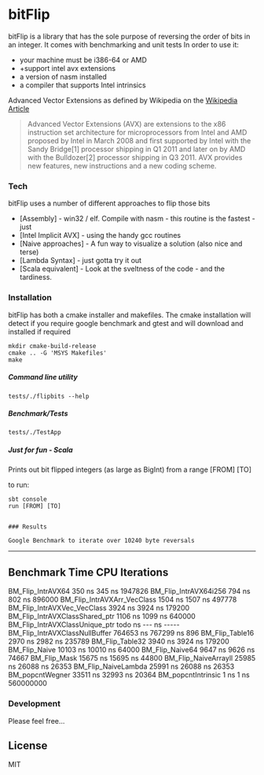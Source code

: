  # bitFlip

bitFlip is a library that has the sole purpose of reversing the order of bits in an integer.
It comes with benchmarking and unit tests
In order to use it:

  - your machine must be i386-64 or AMD
  - +support intel avx extensions
  - a version of nasm installed
  - a compiler that supports Intel intrinsics

Advanced Vector Extensions as defined by Wikipedia on the [Wikipedia Article][wiki]

> Advanced Vector Extensions (AVX) are extensions to the x86 instruction set architecture for microprocessors from Intel and AMD proposed by Intel in March 2008 and first supported by Intel with the Sandy Bridge[1] processor shipping in Q1 2011 and later on by AMD with the Bulldozer[2] processor shipping in Q3 2011. AVX provides new features, new instructions and a new coding scheme.


### Tech

bitFlip uses a number of different approaches to flip those bits

* [Assembly] - win32 / elf. Compile with nasm - this routine is the fastest - just
* [Intel Implicit AVX] - using the handy gcc routines
* [Naive approaches] - A fun way to visualize a solution (also nice and terse)
* [Lambda Syntax] - just gotta try it out
* [Scala equivalent] - Look at the sveltness of the code - and the tardiness.

### Installation

bitFlip has both a cmake installer and makefiles.
The cmake installation will detect if you require google benchmark and gtest and will download and installed if required
```
mkdir cmake-build-release
cmake .. -G 'MSYS Makefiles'
make
```

##### Command line utility

```
tests/./flipbits --help
```

##### Benchmark/Tests

```
tests/./TestApp
```

##### Just for fun - Scala
Prints out bit flipped integers (as large as BigInt) from a range [FROM] [TO]

to run:
```
sbt console
run [FROM] [TO]


### Results

Google Benchmark to iterate over 10240 byte reversals

```
----------------------------------------------------------------------
Benchmark                               Time           CPU Iterations
----------------------------------------------------------------------
BM_Flip_IntrAVX64                     350 ns        345 ns    1947826
BM_Flip_IntrAVX64i256                 794 ns        802 ns     896000
BM_Flip_IntrAVXArr_VecClass          1504 ns       1507 ns     497778
BM_Flip_IntrAVXVec_VecClass          3924 ns       3924 ns     179200
BM_Flip_IntrAVXClassShared_ptr       1106 ns       1099 ns     640000
BM_Flip_IntrAVXClassUnique_ptr      todo  ns        --- ns     -----
BM_Flip_IntrAVXClassNullBuffer     764653 ns     767299 ns        896
BM_Flip_Table16                      2970 ns       2982 ns     235789
BM_Flip_Table32                      3940 ns       3924 ns     179200
BM_Flip_Naive                       10103 ns      10010 ns      64000
BM_Flip_Naive64                      9647 ns       9626 ns      74667
BM_Flip_Mask                        15675 ns      15695 ns      44800
BM_Flip_NaiveArrayll                25985 ns      26088 ns      26353
BM_Flip_NaiveLambda                 25991 ns      26088 ns      26353
BM_popcntWegner                     33511 ns      32993 ns      20364
BM_popcntIntrinsic                      1 ns          1 ns  560000000


### Development

Please feel free...

License
----

MIT


[//]: # (These are reference links used in the body of this note and get stripped out when the markdown processor does its job. There is no need to format nicely because it shouldn't be seen. Thanks SO - http://stackoverflow.com/questions/4823468/store-comments-in-markdown-syntax)


   [wiki]: <https://en.wikipedia.org/wiki/Advanced_Vector_Extensions>


